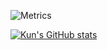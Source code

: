 ![Metrics](https://github.com/kom0055/kom0055/blob/master/github-metrics.svg)


[![Kun's GitHub stats](https://github-readme-stats.vercel.app/api?username=kom0055)](https://github.com/anuraghazra/github-readme-stats)

